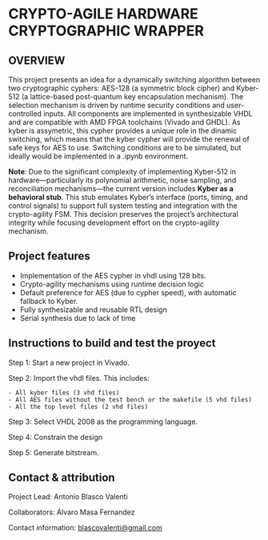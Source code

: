 
# CRYPTO-AGILE HARDWARE CRYPTOGRAPHIC WRAPPER

## OVERVIEW

This project presents an idea for a dynamically switching algorithm between two cryptographic cyphers: AES-128 (a symmetric block cipher) and Kyber-512 (a lattice-based post-quantum key encapsulation mechanism). The selection mechanism is driven by runtime security conditions and user-controlled inputs. All components are implemented in synthesizable VHDL and are compatible with AMD FPGA toolchains (Vivado and GHDL). As kyber is assymetric, this cypher provides a unique role in the dinamic switching, which means that the kyber cypher will provide the renewal of safe keys for AES to use.
Switching conditions are to be simulated, but ideally would be implemented in a .ipynb environment.

**Note**: Due to the significant complexity of implementing Kyber-512 in hardware—particularly its polynomial arithmetic, noise sampling, and reconciliation mechanisms—the current version includes **Kyber as a behavioral stub**. This stub emulates Kyber’s interface (ports, timing, and control signals) to support full system testing and integration with the crypto-agility FSM. This decision preserves the project’s architectural integrity while focusing development effort on the crypto-agility mechanism.


## Project features

- Implementation of the AES cypher in vhdl using 128 bits.
- Crypto-agility mechanisms using runtime decision logic
- Default preference for AES (due to cypher speed), with automatic fallback to Kyber.
- Fully synthesizable and reusable RTL design
- Serial synthesis due to lack of time

## Instructions to build and test the proyect
Step 1: Start a new project in Vivado.

Step 2: Import the vhdl files. This includes:

    - All kyber files (3 vhd files)
    - All AES files without the test bench or the makefile (5 vhd files)
    - All the top level files (2 vhd files)
    
Step 3: Select VHDL 2008 as the programming language.

Step 4: Constrain the design

Step 5: Generate bitstream.


Contact & attribution
---------------------

Project Lead: Antonio Blasco Valenti

Collaborators: Álvaro Masa Fernandez

Contact information: blascovalenti@gmail.com
